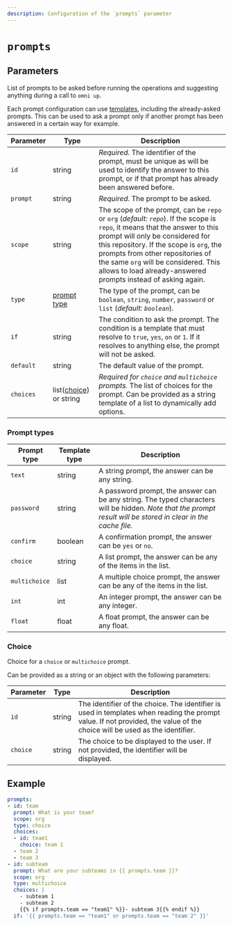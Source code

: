 ```yaml
---
description: Configuration of the `prompts` parameter
---
```


# `prompts`

## Parameters

List of prompts to be asked before running the operations and suggesting anything during a call to `omni up`.

Each prompt configuration can use [templates](/reference/configuration/templates), including the already-asked prompts. This can be used to ask a prompt only if another prompt has been answered in a certain way for example.

| Parameter | Type | Description                                                    |
|-----------|------|----------------------------------------------------------------|
| `id` | string | *Required.* The identifier of the prompt, must be unique as will be used to identify the answer to this prompt, or if that prompt has already been answered before. |
| `prompt` | string | *Required.* The prompt to be asked. |
| `scope` | string | The scope of the prompt, can be `repo` or `org` (*default: `repo`*). If the scope is `repo`, it means that the answer to this prompt will only be considered for this repository. If the scope is `org`, the prompts from other repositories of the same `org` will be considered. This allows to load already-answered prompts instead of asking again. |
| `type` | [prompt type](#prompt-types) | The type of the prompt, can be `boolean`, `string`, `number`, `password` or `list` (*default: `boolean`*).
| `if` | string | The condition to ask the prompt. The condition is a template that must resolve to `true`, `yes`, `on` or `1`. If it resolves to anything else, the prompt will not be asked. |
| `default` | string | The default value of the prompt. |
| `choices` | list([choice](#choice)) or string | *Required for `choice` and `multichoice` prompts.* The list of choices for the prompt. Can be provided as a string template of a list to dynamically add options. |

### Prompt types

| Prompt type | Template type | Description |
|-------------|---------------|-------------|
| `text` | string | A string prompt, the answer can be any string. |
| `password` | string | A password prompt, the answer can be any string. The typed characters will be hidden. *Note that the prompt result will be stored in clear in the cache file.* |
| `confirm` | boolean | A confirmation prompt, the answer can be `yes` or `no`. |
| `choice` | string | A list prompt, the answer can be any of the items in the list. |
| `multichoice` | list | A multiple choice prompt, the answer can be any of the items in the list. |
| `int` | int | An integer prompt, the answer can be any integer. |
| `float` | float | A float prompt, the answer can be any float. |

### Choice

Choice for a `choice` or `multichoice` prompt.

Can be provided as a string or an object with the following parameters:

| Parameter | Type | Description |
|-----------|------|-------------|
| `id` | string | The identifier of the choice. The identifier is used in templates when reading the prompt value. If not provided, the value of the choice will be used as the identifier. |
| `choice` | string | The choice to be displayed to the user. If not provided, the identifier will be displayed. |

## Example

```yaml
prompts:
- id: team
  prompt: What is your team?
  scope: org
  type: choice
  choices:
  - id: team1
    choice: team 1
  - team 2
  - team 3
- id: subteam
  prompt: What are your subteams in {{ prompts.team }}?
  scope: org
  type: multichoice
  choices: |
    - subteam 1
    - subteam 2
    {{% if prompts.team == "team1" %}}- subteam 3{{% endif %}}
  if: '{{ prompts.team == "team1" or prompts.team == "team 2" }}'
```
